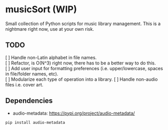 # musicSort (WIP)
Small collection of Python scripts for music library management. This is a nightmare right now, use at your own risk.

## TODO
[ ] Handle non-Latin alphabet in file names.\
[ ] Refactor, is O(N^3) right now, there has to be a better way to do this.\
[ ] Add user input for formatting preferences (i.e. upper/lowercase, spaces in file/folder names, etc).\
[ ] Modularize each type of operation into a library.
[ ] Handle non-audio files i.e. cover art.

## Dependencies
* audio-metadata: https://pypi.org/project/audio-metadata/
```
pip install audio-metadata
```
